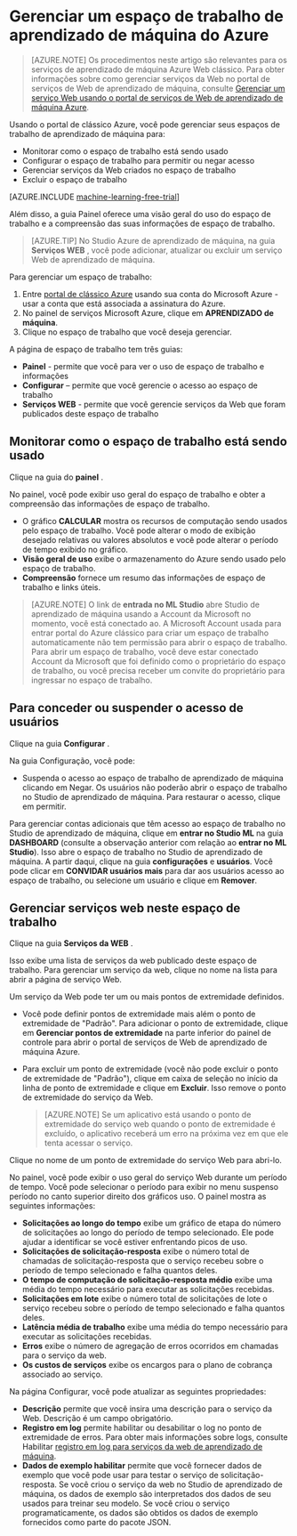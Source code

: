 <properties
    pageTitle="Gerenciar um espaço de trabalho de aprendizado de máquina | Microsoft Azure"
    description="Gerenciar o acesso aos espaços de trabalho de aprendizado de máquina do Azure e implantar e gerenciar serviços de web API ML"
    services="machine-learning"
    documentationCenter=""
    authors="garyericson"
    manager="jhubbard"
    editor="cgronlun"/>

<tags
    ms.service="machine-learning"
    ms.workload="data-services"
    ms.tgt_pltfrm="na"
    ms.devlang="na"
    ms.topic="article"
    ms.date="10/05/2016"
    ms.author="garye"/>


# <a name="manage-an-azure-machine-learning-workspace"></a>Gerenciar um espaço de trabalho de aprendizado de máquina do Azure

>[AZURE.NOTE] Os procedimentos neste artigo são relevantes para os serviços de aprendizado de máquina Azure Web clássico. Para obter informações sobre como gerenciar serviços da Web no portal de serviços de Web de aprendizado de máquina, consulte [Gerenciar um serviço Web usando o portal de serviços de Web de aprendizado de máquina Azure](machine-learning-manage-new-webservice.md).

Usando o portal de clássico Azure, você pode gerenciar seus espaços de trabalho de aprendizado de máquina para:

- Monitorar como o espaço de trabalho está sendo usado
- Configurar o espaço de trabalho para permitir ou negar acesso
- Gerenciar serviços da Web criados no espaço de trabalho
- Excluir o espaço de trabalho

[AZURE.INCLUDE [machine-learning-free-trial](../../includes/machine-learning-free-trial.md)]

Além disso, a guia Painel oferece uma visão geral do uso do espaço de trabalho e a compreensão das suas informações de espaço de trabalho.  

> [AZURE.TIP] No Studio Azure de aprendizado de máquina, na guia **Serviços WEB** , você pode adicionar, atualizar ou excluir um serviço Web de aprendizado de máquina.

Para gerenciar um espaço de trabalho:

1.  Entre [portal de clássico Azure](https://manage.windowsazure.com/) usando sua conta do Microsoft Azure - usar a conta que está associada a assinatura do Azure.
2.  No painel de serviços Microsoft Azure, clique em **APRENDIZADO de máquina**.
3.  Clique no espaço de trabalho que você deseja gerenciar.

A página de espaço de trabalho tem três guias:

- **Painel** - permite que você para ver o uso de espaço de trabalho e informações
- **Configurar** – permite que você gerencie o acesso ao espaço de trabalho
- **Serviços WEB** - permite que você gerencie serviços da Web que foram publicados deste espaço de trabalho

## <a name="to-monitor-how-the-workspace-is-being-used"></a>Monitorar como o espaço de trabalho está sendo usado

Clique na guia do **painel** .

No painel, você pode exibir uso geral do espaço de trabalho e obter a compreensão das informações de espaço de trabalho.

- O gráfico **CALCULAR** mostra os recursos de computação sendo usados pelo espaço de trabalho. Você pode alterar o modo de exibição desejado relativas ou valores absolutos e você pode alterar o período de tempo exibido no gráfico.
- **Visão geral de uso** exibe o armazenamento do Azure sendo usado pelo espaço de trabalho.
- **Compreensão** fornece um resumo das informações de espaço de trabalho e links úteis.

> [AZURE.NOTE] O link de **entrada no ML Studio** abre Studio de aprendizado de máquina usando a Account da Microsoft no momento, você está conectado ao. A Microsoft Account usada para entrar portal do Azure clássico para criar um espaço de trabalho automaticamente não tem permissão para abrir o espaço de trabalho. Para abrir um espaço de trabalho, você deve estar conectado Account da Microsoft que foi definido como o proprietário do espaço de trabalho, ou você precisa receber um convite do proprietário para ingressar no espaço de trabalho.


## <a name="to-grant-or-suspend-access-for-users"></a>Para conceder ou suspender o acesso de usuários ##

Clique na guia **Configurar** .

Na guia Configuração, você pode:

- Suspenda o acesso ao espaço de trabalho de aprendizado de máquina clicando em Negar. Os usuários não poderão abrir o espaço de trabalho no Studio de aprendizado de máquina. Para restaurar o acesso, clique em permitir.

Para gerenciar contas adicionais que têm acesso ao espaço de trabalho no Studio de aprendizado de máquina, clique em **entrar no Studio ML** na guia **DASHBOARD** (consulte a observação anterior com relação ao **entrar no ML Studio**). Isso abre o espaço de trabalho no Studio de aprendizado de máquina. A partir daqui, clique na guia **configurações** e **usuários**. Você pode clicar em **CONVIDAR usuários mais** para dar aos usuários acesso ao espaço de trabalho, ou selecione um usuário e clique em **Remover**.


## <a name="to-manage-web-services-in-this-workspace"></a>Gerenciar serviços web neste espaço de trabalho

Clique na guia **Serviços da WEB** .

Isso exibe uma lista de serviços da web publicado deste espaço de trabalho.
Para gerenciar um serviço da web, clique no nome na lista para abrir a página de serviço Web.

Um serviço da Web pode ter um ou mais pontos de extremidade definidos.

- Você pode definir pontos de extremidade mais além o ponto de extremidade de "Padrão". Para adicionar o ponto de extremidade, clique em **Gerenciar pontos de extremidade** na parte inferior do painel de controle para abrir o portal de serviços de Web de aprendizado de máquina Azure.

- Para excluir um ponto de extremidade (você não pode excluir o ponto de extremidade de "Padrão"), clique em caixa de seleção no início da linha de ponto de extremidade e clique em **Excluir**. Isso remove o ponto de extremidade do serviço da Web.

    > [AZURE.NOTE] Se um aplicativo está usando o ponto de extremidade do serviço web quando o ponto de extremidade é excluído, o aplicativo receberá um erro na próxima vez em que ele tenta acessar o serviço.

Clique no nome de um ponto de extremidade do serviço Web para abri-lo. 

No painel, você pode exibir o uso geral do serviço Web durante um período de tempo. Você pode selecionar o período para exibir no menu suspenso período no canto superior direito dos gráficos uso. O painel mostra as seguintes informações:

- **Solicitações ao longo do tempo** exibe um gráfico de etapa do número de solicitações ao longo do período de tempo selecionado. Ele pode ajudar a identificar se você estiver enfrentando picos de uso.
- **Solicitações de solicitação-resposta** exibe o número total de chamadas de solicitação-resposta que o serviço recebeu sobre o período de tempo selecionado e falha quantos deles.
- **O tempo de computação de solicitação-resposta médio** exibe uma média do tempo necessário para executar as solicitações recebidas.
- **Solicitações em lote** exibe o número total de solicitações de lote o serviço recebeu sobre o período de tempo selecionado e falha quantos deles.
- **Latência média de trabalho** exibe uma média do tempo necessário para executar as solicitações recebidas.
- **Erros** exibe o número de agregação de erros ocorridos em chamadas para o serviço da web.
- **Os custos de serviços** exibe os encargos para o plano de cobrança associado ao serviço.

Na página Configurar, você pode atualizar as seguintes propriedades:

* **Descrição** permite que você insira uma descrição para o serviço da Web. Descrição é um campo obrigatório.
* **Registro em log** permite habilitar ou desabilitar o log no ponto de extremidade de erros. Para obter mais informações sobre logs, consulte Habilitar [registro em log para serviços da web de aprendizado de máquina](machine-learning-web-services-logging.md).
* **Dados de exemplo habilitar** permite que você fornecer dados de exemplo que você pode usar para testar o serviço de solicitação-resposta. Se você criou o serviço da web no Studio de aprendizado de máquina, os dados de exemplo são interpretados dos dados de seu usados para treinar seu modelo. Se você criou o serviço programaticamente, os dados são obtidos os dados de exemplo fornecidos como parte do pacote JSON.

[consume]: machine-learning-consume-web-services.md
[marketplace]: machine-learning-publish-web-service-to-azure-marketplace.md
